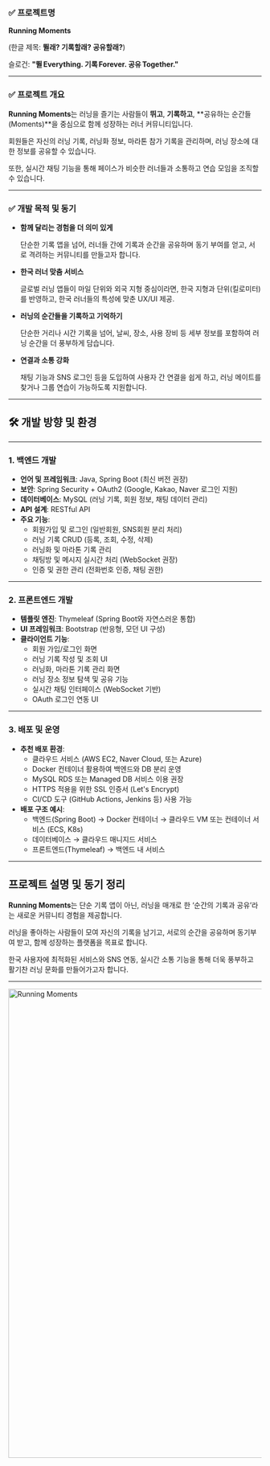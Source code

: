 ### ✅ 프로젝트명

**Running Moments**

(한글 제목: **뛸래? 기록할래? 공유할래?**)

슬로건: **"뛸 Everything. 기록 Forever. 공유 Together."**

---

### ✅ 프로젝트 개요

**Running Moments**는 러닝을 즐기는 사람들이 **뛰고**, **기록하고**, **공유하는 순간들(Moments)**을 중심으로 함께 성장하는 러너 커뮤니티입니다.

회원들은 자신의 러닝 기록, 러닝화 정보, 마라톤 참가 기록을 관리하며, 러닝 장소에 대한 정보를 공유할 수 있습니다.

또한, 실시간 채팅 기능을 통해 페이스가 비슷한 러너들과 소통하고 연습 모임을 조직할 수 있습니다.

---

### ✅ 개발 목적 및 동기

- **함께 달리는 경험을 더 의미 있게**
    
    단순한 기록 앱을 넘어, 러너들 간에 기록과 순간을 공유하며 동기 부여를 얻고, 서로 격려하는 커뮤니티를 만들고자 합니다.
    
- **한국 러너 맞춤 서비스**
    
    글로벌 러닝 앱들이 마일 단위와 외국 지형 중심이라면, 한국 지형과 단위(킬로미터)를 반영하고, 한국 러너들의 특성에 맞춘 UX/UI 제공.
    
- **러닝의 순간들을 기록하고 기억하기**
    
    단순한 거리나 시간 기록을 넘어, 날씨, 장소, 사용 장비 등 세부 정보를 포함하여 러닝 순간을 더 풍부하게 담습니다.
    
- **연결과 소통 강화**
    
    채팅 기능과 SNS 로그인 등을 도입하여 사용자 간 연결을 쉽게 하고, 러닝 메이트를 찾거나 그룹 연습이 가능하도록 지원합니다.
    

---

## 🛠️ 개발 방향 및 환경

---

### 1. 백엔드 개발

- **언어 및 프레임워크**: Java, Spring Boot (최신 버전 권장)
- **보안**: Spring Security + OAuth2 (Google, Kakao, Naver 로그인 지원)
- **데이터베이스**: MySQL (러닝 기록, 회원 정보, 채팅 데이터 관리)
- **API 설계**: RESTful API
- **주요 기능**:
    - 회원가입 및 로그인 (일반회원, SNS회원 분리 처리)
    - 러닝 기록 CRUD (등록, 조회, 수정, 삭제)
    - 러닝화 및 마라톤 기록 관리
    - 채팅방 및 메시지 실시간 처리 (WebSocket 권장)
    - 인증 및 권한 관리 (전화번호 인증, 채팅 권한)

---

### 2. 프론트엔드 개발

- **템플릿 엔진**: Thymeleaf (Spring Boot와 자연스러운 통합)
- **UI 프레임워크**: Bootstrap (반응형, 모던 UI 구성)
- **클라이언트 기능**:
    - 회원 가입/로그인 화면
    - 러닝 기록 작성 및 조회 UI
    - 러닝화, 마라톤 기록 관리 화면
    - 러닝 장소 정보 탐색 및 공유 기능
    - 실시간 채팅 인터페이스 (WebSocket 기반)
    - OAuth 로그인 연동 UI

---

### 3. 배포 및 운영

- **추천 배포 환경**:
    - 클라우드 서비스 (AWS EC2, Naver Cloud, 또는 Azure)
    - Docker 컨테이너 활용하여 백엔드와 DB 분리 운영
    - MySQL RDS 또는 Managed DB 서비스 이용 권장
    - HTTPS 적용을 위한 SSL 인증서 (Let's Encrypt)
    - CI/CD 도구 (GitHub Actions, Jenkins 등) 사용 가능
- **배포 구조 예시**:
    - 백엔드(Spring Boot) → Docker 컨테이너 → 클라우드 VM 또는 컨테이너 서비스 (ECS, K8s)
    - 데이터베이스 → 클라우드 매니지드 서비스
    - 프론트엔드(Thymeleaf) → 백엔드 내 서비스

---

## 프로젝트 설명 및 동기 정리

**Running Moments**는 단순 기록 앱이 아닌, 러닝을 매개로 한 ‘순간의 기록과 공유’라는 새로운 커뮤니티 경험을 제공합니다.

러닝을 좋아하는 사람들이 모여 자신의 기록을 남기고, 서로의 순간을 공유하며 동기부여 받고, 함께 성장하는 플랫폼을 목표로 합니다.

한국 사용자에 최적화된 서비스와 SNS 연동, 실시간 소통 기능을 통해 더욱 풍부하고 활기찬 러닝 문화를 만들어가고자 합니다.

---

<img width="1452" height="934" alt="Running Moments" src="https://github.com/user-attachments/assets/50baf2bc-48fa-40ec-9b26-d62570a64e42" />
